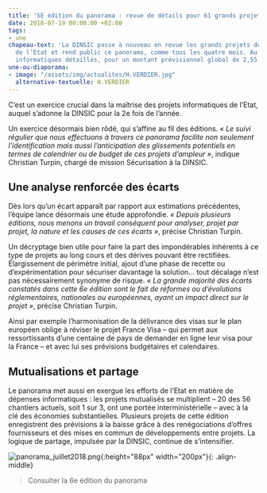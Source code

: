 ```yaml
---
title: '5E édition du panorama : revue de détails pour 61 grands projets SI de l''État'
date: 2018-07-19 00:00:00 +02:00
tags:
- une
chapeau-text: 'La DINSIC passe à nouveau en revue les grands projets du système d’information
  de l’Etat et rend public ce panorama, comme tous les quatre mois. Au menu : 56 chantiers
  informatiques détaillés, pour un montant prévisionnel global de 2,55 milliards d’euros.'
une-ou-diaporama:
- image: "/assets/img/actualites/H.VERDIER.jpg"
  alternative-textuelle: H.VERDIER
---
```


C’est un exercice crucial dans la maîtrise des projets informatiques de l’Etat, auquel s’adonne la DINSIC pour la 2e fois de l’année.

Un exercice désormais bien rôdé, qui s’affine au fil des éditions. *« Le suivi régulier que nous effectuons à travers ce panorama facilite non seulement l’identification mais aussi l’anticipation des glissements potentiels en termes de calendrier ou de budget de ces projets d’ampleur »*, indique Christian Turpin, chargé de mission Sécurisation à la DINSIC.
 
## Une analyse renforcée des écarts ##

Dès lors qu’un écart apparaît par rapport aux estimations précédentes, l’équipe lance désormais une étude approfondie. *« Depuis plusieurs éditions, nous menons un travail conséquent pour analyser, projet par projet, la nature et les causes de ces écarts »*, précise Christian Turpin.

Un décryptage bien utile pour faire la part des impondérables inhérents à ce type de projets au long cours et des dérives pouvant être rectifiées. Élargissement de périmètre initial, ajout d’une phase de recette ou d’expérimentation pour sécuriser davantage la solution… tout décalage n’est pas nécessairement synonyme de risque. *« La grande majorité des écarts constatés dans cette 6e édition sont le fait de réformes ou d’évolutions réglementaires, nationales ou européennes, ayant un impact direct sur le projet »*, précise Christian Turpin.

Ainsi par exemple l’harmonisation de la délivrance des visas sur le plan européen oblige à réviser le projet France Visa – qui permet aux ressortissants d’une centaine de pays de demander en ligne leur visa pour la France – et avec lui ses prévisions budgétaires et calendaires.
 
## Mutualisations et partage ##

Le panorama met aussi en exergue les efforts de l’Etat en matière de dépenses informatiques : les projets mutualisés se multiplient – 20 des 56 chantiers actuels, soit 1 sur 3, ont une portée interministérielle – avec à la clé des économies substantielles. Plusieurs projets de cette édition enregistrent des prévisions à la baisse grâce à des renégociations d’offres fournisseurs et des mises en commun de développements entre projets. La logique de partage, impulsée par la DINSIC, continue de s’intensifier.

![panorama_juillet2018.png](/uploads/panorama_juillet2018.png){:height="88px" width="200px"}{: .align-middle}
> Consulter la 6e édition du panorama